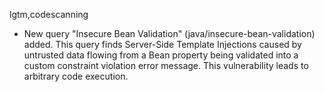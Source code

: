 lgtm,codescanning
* New query "Insecure Bean Validation" (java/insecure-bean-validation) added. This query 
  finds Server-Side Template Injections caused by untrusted data flowing from a Bean 
  property being validated into a custom constraint violation error message. This 
  vulnerability leads to arbitrary code execution.

